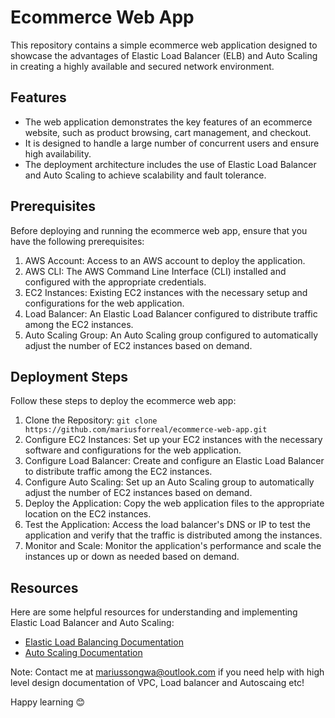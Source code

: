 # Ecommerce Web App

This repository contains a simple ecommerce web application designed to showcase the advantages of Elastic Load Balancer (ELB) and Auto Scaling in creating a highly available and secured network environment.

## Features

- The web application demonstrates the key features of an ecommerce website, such as product browsing, cart management, and checkout.
- It is designed to handle a large number of concurrent users and ensure high availability.
- The deployment architecture includes the use of Elastic Load Balancer and Auto Scaling to achieve scalability and fault tolerance.

## Prerequisites

Before deploying and running the ecommerce web app, ensure that you have the following prerequisites:

1. AWS Account: Access to an AWS account to deploy the application.
2. AWS CLI: The AWS Command Line Interface (CLI) installed and configured with the appropriate credentials.
3. EC2 Instances: Existing EC2 instances with the necessary setup and configurations for the web application.
4. Load Balancer: An Elastic Load Balancer configured to distribute traffic among the EC2 instances.
5. Auto Scaling Group: An Auto Scaling group configured to automatically adjust the number of EC2 instances based on demand.

## Deployment Steps

Follow these steps to deploy the ecommerce web app:

1. Clone the Repository: `git clone https://github.com/mariusforreal/ecommerce-web-app.git`
2. Configure EC2 Instances: Set up your EC2 instances with the necessary software and configurations for the web application.
3. Configure Load Balancer: Create and configure an Elastic Load Balancer to distribute traffic among the EC2 instances.
4. Configure Auto Scaling: Set up an Auto Scaling group to automatically adjust the number of EC2 instances based on demand.
5. Deploy the Application: Copy the web application files to the appropriate location on the EC2 instances.
6. Test the Application: Access the load balancer's DNS or IP to test the application and verify that the traffic is distributed among the instances.
7. Monitor and Scale: Monitor the application's performance and scale the instances up or down as needed based on demand.

## Resources

Here are some helpful resources for understanding and implementing Elastic Load Balancer and Auto Scaling:

- [Elastic Load Balancing Documentation](https://docs.aws.amazon.com/elasticloadbalancing/)
- [Auto Scaling Documentation](https://docs.aws.amazon.com/autoscaling/)

Note: Contact me at mariussongwa@outlook.com if you need help with high level design  documentation of VPC, Load balancer and Autoscaing etc!

Happy learning 😊
